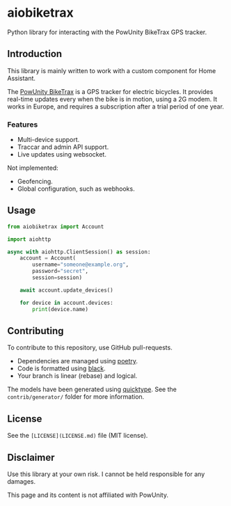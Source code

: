 # aiobiketrax
Python library for interacting with the PowUnity BikeTrax GPS tracker.

## Introduction
This library is mainly written to work with a custom component for
Home Assistant.

The [PowUnity BikeTrax](https://powunity.com/) is a GPS tracker for electric
bicycles. It provides real-time updates every when the bike is in motion, using
a 2G modem. It works in Europe, and requires a subscription after a trial
period of one year.

### Features
* Multi-device support.
* Traccar and admin API support.
* Live updates using websocket.

Not implemented:

* Geofencing.
* Global configuration, such as webhooks.

## Usage
```python
from aiobiketrax import Account

import aiohttp

async with aiohttp.ClientSession() as session:
    account = Account(
        username="someone@example.org",
        password="secret",
        session=session)

    await account.update_devices()

    for device in account.devices:
        print(device.name)
```

## Contributing
To contribute to this repository, use GitHub pull-requests.

- Dependencies are managed using [poetry](https://python-poetry.org/).
- Code is formatted using [black](https://github.com/psf/black).
- Your branch is linear (rebase) and logical.

The models have been generated using [quicktype](https://quicktype.io/). See
the `contrib/generator/` folder for more information.

## License
See the `[LICENSE](LICENSE.md)` file (MIT license).

## Disclaimer
Use this library at your own risk. I cannot be held responsible for any
damages.

This page and its content is not affiliated with PowUnity.